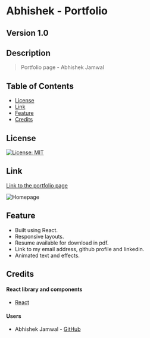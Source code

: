 # Abhishek - Portfolio
## Version 1.0
## Description
>Portfolio page - Abhishek Jamwal

## Table of Contents
* [License](#license)
* [Link](#link)
* [Feature](#feature)
* [Credits](#credits)

## License
[![License: MIT](https://img.shields.io/badge/License-MIT-yellow.svg)](https://opensource.org/licenses/MIT)

## Link

[Link to the portfolio page](http://jamwalab.me)

![Homepage](./src/assets/images/homepage.gif)

## Feature
* Built using React.
* Responsive layouts.
* Resume available for download in pdf.
* Link to my email address, github profile and linkedin.
* Animated text and effects.

## Credits
#### React library and components
* [React](https://reactjs.org/)

#### Users
* Abhishek Jamwal - [GitHub](https://github.com/jamwalab)